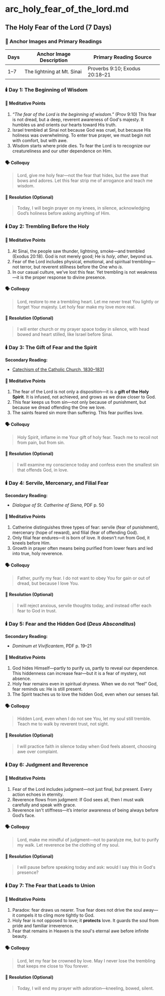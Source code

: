 # arc_holy_fear_of_the_lord.md

## The Holy Fear of the Lord (7 Days)

### 📜 Anchor Images and Primary Readings

| Days     | Anchor Image Description      | Primary Reading Source           |
|----------|-------------------------------|----------------------------------|
| 1–7      | The lightning at Mt. Sinai    | Proverbs 9:10; Exodus 20:18–21   |

### 🕯️ Day 1: The Beginning of Wisdom

#### 🎯 Meditative Points

1. *“The fear of the Lord is the beginning of wisdom.”* (Prov 9:10) This fear is not dread, but a deep, reverent awareness of God's majesty. It humbles us and orients our hearts toward His truth.
2. Israel trembled at Sinai not because God was cruel, but because His holiness was overwhelming. To enter true prayer, we must begin not with comfort, but with awe.
3. Wisdom starts where pride dies. To fear the Lord is to recognize our creatureliness and our utter dependence on Him.

#### 🗣️ Colloquy
>
> Lord, give me holy fear—not the fear that hides, but the awe that bows and adores. Let this fear strip me of arrogance and teach me wisdom.

#### 🔨 Resolution (Optional)
>
> Today, I will begin prayer on my knees, in silence, acknowledging God’s holiness before asking anything of Him.

<!-- tags: fear of the Lord, reverence, humility -->

### 🕯️ Day 2: Trembling Before the Holy

#### 🎯 Meditative Points

1. At Sinai, the people saw thunder, lightning, smoke—and trembled (Exodus 20:18). God is not merely good; He is *holy*, *other*, beyond us.
2. Fear of the Lord includes physical, emotional, and spiritual trembling—not terror, but reverent stillness before the One who *is*.
3. In our casual culture, we’ve lost this fear. Yet trembling is not weakness—it is the proper response to divine presence.

#### 🗣️ Colloquy
>
> Lord, restore to me a trembling heart. Let me never treat You lightly or forget Your majesty. Let holy fear make my love more real.

#### 🔨 Resolution (Optional)
>
> I will enter church or my prayer space today in silence, with head bowed and heart stilled, like Israel before Sinai.

<!-- tags: fear of the Lord, awe, divine presence -->

### 🕯️ Day 3: The Gift of Fear and the Spirit

**Secondary Reading:**

- [Catechism of the Catholic Church, 1830–1831](https://www.vatican.va/archive/ENG0015/__P67.HTM)

#### 🎯 Meditative Points

1. The fear of the Lord is not only a disposition—it is a **gift of the Holy Spirit**. It is infused, not achieved, and grows as we draw closer to God.
2. This fear keeps us from sin—not only because of punishment, but because we dread offending the One we love.
3. The saints feared sin more than suffering. This fear purifies love.

#### 🗣️ Colloquy
>
> Holy Spirit, inflame in me Your gift of holy fear. Teach me to recoil not from pain, but from sin.

#### 🔨 Resolution (Optional)
>
> I will examine my conscience today and confess even the smallest sin that offends God, in love.

<!-- tags: fear of the Lord, purification, obedience -->

### 🕯️ Day 4: Servile, Mercenary, and Filial Fear

**Secondary Reading:**

- *Dialogue of St. Catherine of Siena*, PDF p. 50

#### 🎯 Meditative Points

1. Catherine distinguishes three types of fear: servile (fear of punishment), mercenary (hope of reward), and filial (fear of offending God).
2. Only filial fear endures—it is born of love. It doesn't run from God, it kneels before Him.
3. Growth in prayer often means being purified from lower fears and led into true, holy reverence.

#### 🗣️ Colloquy
>
> Father, purify my fear. I do not want to obey You for gain or out of dread, but because I love You.

#### 🔨 Resolution (Optional)
>
> I will reject anxious, servile thoughts today, and instead offer each fear to God in trust.

<!-- tags: fear of the Lord, reverence, humility -->

### 🕯️ Day 5: Fear and the Hidden God (*Deus Absconditus*)

**Secondary Reading:**

- *Dominum et Vivificantem*, PDF p. 19–21

#### 🎯 Meditative Points

1. God hides Himself—partly to purify us, partly to reveal our dependence. This hiddenness can increase fear—but it is a fear of mystery, not absence.
2. Holy fear remains even in spiritual dryness. When we do not “feel” God, fear reminds us: He is still present.
3. The Spirit teaches us to love the hidden God, even when our senses fail.

#### 🗣️ Colloquy
>
> Hidden Lord, even when I do not see You, let my soul still tremble. Teach me to walk by reverent trust, not sight.

#### 🔨 Resolution (Optional)
>
> I will practice faith in silence today when God feels absent, choosing awe over complaint.

<!-- tags: fear of the Lord, awe, divine presence, purification -->

### 🕯️ Day 6: Judgment and Reverence

#### 🎯 Meditative Points

1. Fear of the Lord includes judgment—not just final, but present. Every action echoes in eternity.
2. Reverence flows from judgment: If God sees all, then I must walk carefully and speak with grace.
3. Reverence isn't stiffness—it’s interior awareness of being always before God’s face.

#### 🗣️ Colloquy
>
> Lord, make me mindful of judgment—not to paralyze me, but to purify my walk. Let reverence be the clothing of my soul.

#### 🔨 Resolution (Optional)
>
> I will pause before speaking today and ask: would I say this in God's presence?

<!-- tags: judgment, reverence, vigilance -->

### 🕯️ Day 7: The Fear that Leads to Union

#### 🎯 Meditative Points

1. Paradox: fear draws us nearer. True fear does not drive the soul away—it compels it to cling more tightly to God.
2. Holy fear is not opposed to love; it **protects** love. It guards the soul from pride and familiar irreverence.
3. Fear that remains in Heaven is the soul's eternal awe before infinite beauty.

#### 🗣️ Colloquy
>
> Lord, let my fear be crowned by love. May I never lose the trembling that keeps me close to You forever.

#### 🔨 Resolution (Optional)
>
> Today, I will end my prayer with adoration—kneeling, bowed, silent.

<!-- tags: awe, reverence, fear of the Lord -->

